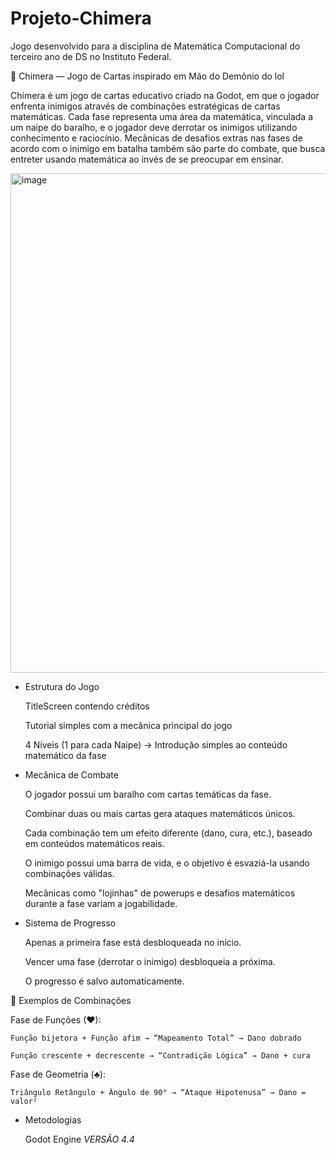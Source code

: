 # Projeto-Chimera
Jogo desenvolvido para a disciplina de Matemática Computacional do terceiro ano de DS no Instituto Federal. 

🐉 Chimera — Jogo de Cartas inspirado em Mão do Demônio do lol

Chimera é um jogo de cartas educativo criado na Godot, em que o jogador enfrenta inimigos através de combinações estratégicas de cartas matemáticas. Cada fase representa uma área da matemática, vinculada a um naipe do baralho, e o jogador deve derrotar os inimigos utilizando conhecimento e raciocínio. Mecânicas de desafios extras nas fases de acordo com o inimigo em batalha também são parte do combate, que busca entreter usando matemática ao invés de se preocupar em ensinar.

<img width="1536" height="799" alt="image" src="https://github.com/user-attachments/assets/75689029-cd18-4885-bb54-87e1360b6d67" />


- Estrutura do Jogo

    TitleScreen contendo créditos
  
    Tutorial simples com a mecânica principal do jogo
  
    4 Níveis (1 para cada Naipe) -> Introdução simples ao conteúdo matemático da fase


- Mecânica de Combate

    O jogador possui um baralho com cartas temáticas da fase.

    Combinar duas ou mais cartas gera ataques matemáticos únicos.

    Cada combinação tem um efeito diferente (dano, cura, etc.), baseado em conteúdos matemáticos reais.

    O inimigo possui uma barra de vida, e o objetivo é esvaziá-la usando combinações válidas.

    Mecânicas como "lojinhas" de powerups e desafios matemáticos durante a fase variam a jogabilidade.

- Sistema de Progresso

    Apenas a primeira fase está desbloqueada no início.

    Vencer uma fase (derrotar o inimigo) desbloqueia a próxima.

    O progresso é salvo automaticamente.

🧩 Exemplos de Combinações

Fase de Funções (♥):

    Função bijetora + Função afim → “Mapeamento Total” → Dano dobrado

    Função crescente + decrescente → “Contradição Lógica” → Dano + cura

Fase de Geometria (♣):

    Triângulo Retângulo + Ângulo de 90° → “Ataque Hipotenusa” → Dano = valor²

- Metodologias

    Godot Engine *VERSÃO 4.4*

